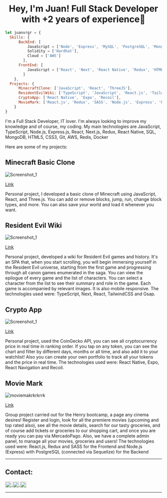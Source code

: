 <h1 align="center"> Hey, I'm Juan! Full Stack Developer with +2 years of experience👋 </h1>

```js
let juanvrgr = {
  Skills: {
      BackEnd: [
          JavaScript = ['Node', 'Express', 'MySQL', 'PostgreSQL', 'MongoDB', 'Docker'],
          Solidity = ['Hardhat'],
          Cloud = ['AWS']
        ],
      FrontEnd: [
          JavaScript = ['React', 'Next', 'React Native', 'Redux', 'HTML5', 'CSS', 'TailwindCSS', 'SASS'],
        ]
    },
  Projects: {
      MinecraftClone: ['JavaScript', 'React', 'ThreeJS'],
      ResidentEvilWiki: ['TypeScript', 'JavaScript', 'React.js', 'TailwindCSS', 'Gsap'],
      CryptoApp: ['React Native', 'Expo', 'Recoil'],
      MovieMark: ['React.js', 'Redux', 'SASS', 'Node.js', 'Express', 'PostgreSQL']
    }
}
```

<div>
  <p>
   I'm a Full Stack Developer, IT lover. I'm always looking to improve my knowledge and of course, my coding.
    My main technologies are JavaScript, TypeScript, Node.js, Express.js, React, Next.js, Redux, React Native, SQL, MongoDB, HTML5, CSS3, Git, AWS, Redis, Docker
  </p>
</div>



Here are some of my projects:

<h2>Minecraft Basic Clone</h2>

![Screenshot_1](https://i.imgur.com/LwsXNTF.png)

[Link](https://minecraft-basic-clone.vercel.app/)

Personal project, I developed a basic clone of Minecraft using JavaScript, React, and Three.js. You can add or remove blocks, jump, run, change block types, and more. You can also save your world and load it whenever you want.

<h2>Resident Evil Wiki</h2>

![Screenshot_1](https://i.imgur.com/mAPLHIc.png)

[Link](https://resident-evil-wiki.vercel.app/)

Personal project, developed a wiki for Resident Evil games and history. It's an SPA that, when you start scrolling, you will begin immersing yourself in the Resident Evil universe, starting from the first game and progressing through all canon games enumerated in the saga. You can view the epilogue of every game and the list of characters. You can select a character from the list to see their summary and role in the game. Each game is accompanied by relevant images. It is also mobile responsive. The technologies used were: TypeScript, Next, React, TailwindCSS and Gsap.

<h2> Crypto App </h2>

![Screenshot_1](https://user-images.githubusercontent.com/84838234/163047433-d7f19647-48f4-4f86-9f18-5c997d1a5c26.png)

[Link](https://www.youtube.com/watch?v=E1vai-zPxo8)

Personal project, used the CoinGecko API, you can see all cryptocurrency price in real time in ranking order. If you tap on any token, you can see the chart and filter by different days, months or all time, and also add it to your watchlist! Also you can create your own portfolio to track all your tokens and the price in real time. The technologies used were: React Native, Expo, React Navigation and Recoil.

<h2> Movie Mark </h2>

![moviemakrkrkrrk](https://user-images.githubusercontent.com/84838234/163047217-6eca2f54-15c6-4355-96b8-b0f3a3d87e63.png)

[Link](https://www.youtube.com/watch?v=j1T8vVoPyCU)

Group project carried out for the Henry bootcamp, a page any cinema desires! Register and login, look for all the premiere movies (upcoming and top rated also), see all the movie details, search for our tasty groceries, and of course add tickets or groceries to our shopping cart, and once you are ready you can pay via MercadoPago. Also, we have a complete admin panel, to manage all your movies, groceries and users!
The technologies used were: React.js, Redux and SASS for the Frontend and Node.js (Express) with PostgreSQL (connected via Sequelize) for the Backend

<hr/>

<h2> Contact: </h2>

<p>
    <a href="https://www.linkedin.com/in/juan-manuel-vergara-dev/">
      <img align="center" src="https://cdn.jsdelivr.net/npm/simple-icons@3.0.1/icons/linkedin.svg" height="20" width="20" />
    </a>
    <a href="https://github.com/juanvrgr">
      <img align="center" src="https://cdn.jsdelivr.net/npm/simple-icons@3.0.1/icons/github.svg" height="20" width="20" />
    </a>
  <a href="https://mail.google.com/mail/u/0/#inbox?compose=GTvVlcSHwsPZFHRhWVWzzpKFNGmlXnwrKrZxJxsWfqHLhGGxnHxdqZSvTCRbhJSlvjZhBvkcGtQCQ">
      <img align="center" src="https://cdn.jsdelivr.net/npm/simple-icons@3.0.1/icons/gmail.svg" height="20" width="20" />
    </a>
<p/>

<hr/>
